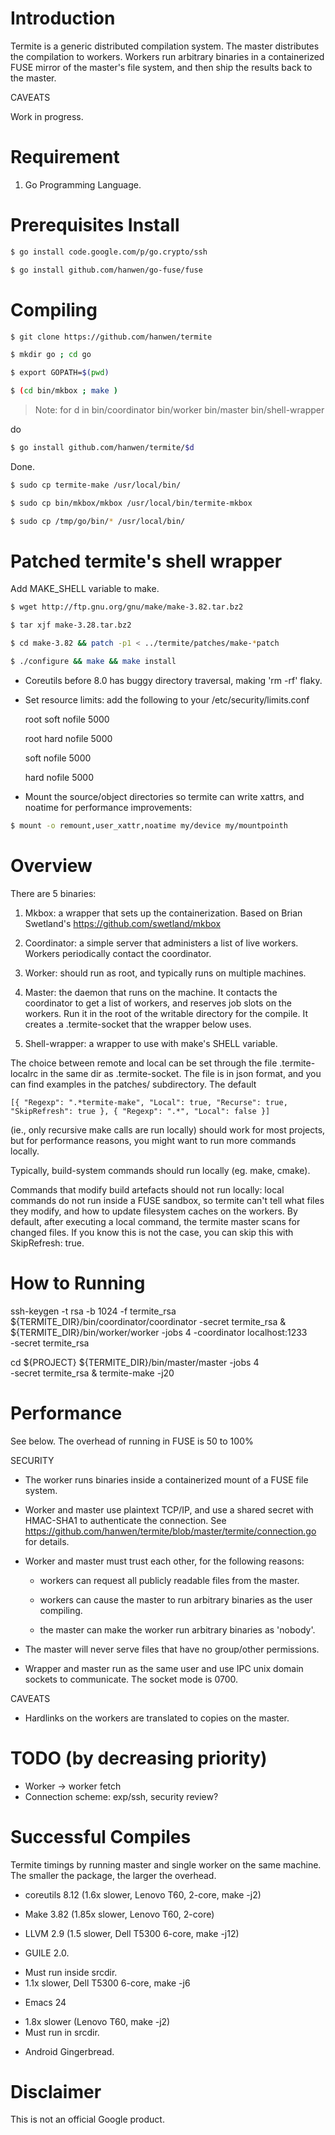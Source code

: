 # Introduction
Termite is a generic distributed compilation system. The master distributes the compilation to workers.  Workers run arbitrary binaries in a containerized FUSE mirror of the master's file system, and then ship the results back to the master.

CAVEATS

Work in progress.

# Requirement
1. Go Programming Language.

# Prerequisites Install
```bash
$ go install code.google.com/p/go.crypto/ssh
```

```bash
$ go install github.com/hanwen/go-fuse/fuse
```


# Compiling
```bash
$ git clone https://github.com/hanwen/termite
```

```bash
$ mkdir go ; cd go
```  

```bash
$ export GOPATH=$(pwd)
```  

```bash
$ (cd bin/mkbox ; make )
```    
> Note: for d in bin/coordinator bin/worker bin/master bin/shell-wrapper

do

```bash
$ go install github.com/hanwen/termite/$d
```     
 
Done.

```bash
$ sudo cp termite-make /usr/local/bin/
``` 

```bash
$ sudo cp bin/mkbox/mkbox /usr/local/bin/termite-mkbox
```   

```bash
$ sudo cp /tmp/go/bin/* /usr/local/bin/
```    
  
# Patched termite's shell wrapper
Add MAKE_SHELL variable to make.
```bash
$ wget http://ftp.gnu.org/gnu/make/make-3.82.tar.bz2
```

```bash
$ tar xjf make-3.28.tar.bz2
```  

```bash
$ cd make-3.82 && patch -p1 < ../termite/patches/make-*patch
```   

```bash
$ ./configure && make && make install
```  

* Coreutils before 8.0 has buggy directory traversal, making 'rm -rf' flaky.
* Set resource limits: add the following to your /etc/security/limits.conf

  root  soft    nofile       5000

  root  hard    nofile       5000

    soft    nofile       5000

    hard    nofile       5000

* Mount the source/object directories so termite can write xattrs, and
  noatime for performance improvements:

```bash
$ mount -o remount,user_xattr,noatime my/device my/mountpointh
``` 
  
# Overview

There are 5 binaries:

1. Mkbox: a wrapper that sets up the containerization. Based on Brian Swetland's
https://github.com/swetland/mkbox

2. Coordinator: a simple server that administers a list of live
workers.  Workers periodically contact the coordinator.

3. Worker: should run as root, and typically runs on multiple machines.

4. Master: the daemon that runs on the machine.  It contacts the
coordinator to get a list of workers, and reserves job slots on the
workers.  Run it in the root of the writable directory for the
compile.  It creates a .termite-socket that the wrapper below uses.

5. Shell-wrapper: a wrapper to use with make's SHELL variable.

The choice between remote and local can be set through the file
.termite-localrc in the same dir as .termite-socket.  The file is in
json format, and you can find examples in the patches/ subdirectory.
The default

``[{
    "Regexp": ".*termite-make",
    "Local": true,
    "Recurse": true,
    "SkipRefresh": true
  }, {
    "Regexp": ".*",
    "Local": false
  }]``
  

(ie., only recursive make calls are run locally) should work for most
projects, but for performance reasons, you might want to run more
commands locally.

Typically, build-system commands should run locally (eg. make, cmake).

Commands that modify build artefacts should not run locally: local
commands do not run inside a FUSE sandbox, so termite can't tell what
files they modify, and how to update filesystem caches on the workers.
By default, after executing a local command, the termite master scans
for changed files.  If you know this is not the case, you can skip
this with SkipRefresh: true.

# How to Running

  ssh-keygen -t rsa -b 1024 -f termite_rsa
  ${TERMITE_DIR}/bin/coordinator/coordinator -secret termite_rsa &
  ${TERMITE_DIR}/bin/worker/worker -jobs 4 -coordinator localhost:1233 \
    -secret termite_rsa

  cd ${PROJECT}
  ${TERMITE_DIR}/bin/master/master -jobs 4 \
    -secret termite_rsa &
  termite-make -j20


# Performance
See below.  The overhead of running in FUSE is 50 to 100%

SECURITY

* The worker runs binaries inside a containerized mount of a FUSE file
  system.

* Worker and master use plaintext TCP/IP, and use a shared secret with
  HMAC-SHA1 to authenticate the connection.  See
  https://github.com/hanwen/termite/blob/master/termite/connection.go
  for details.

* Worker and master must trust each other, for the following reasons:

  - workers can request all publicly readable files from the master.

  - workers can cause the master to run arbitrary binaries as the user
    compiling.

  - the master can make the worker run arbitrary binaries as 'nobody'.

* The master will never serve files that have no group/other
  permissions.

* Wrapper and master run as the same user and use IPC unix domain
  sockets to communicate.  The socket mode is 0700.

CAVEATS

* Hardlinks on the workers are translated to copies on the master.

# TODO (by decreasing priority)

* Worker -> worker fetch
* Connection scheme: exp/ssh, security review?


# Successful Compiles
Termite timings by running master and single worker on the same
machine.  The smaller the package, the larger the overhead.

* coreutils 8.12 (1.6x slower, Lenovo T60, 2-core, make -j2)

* Make 3.82 (1.85x slower, Lenovo T60, 2-core)

* LLVM 2.9 (1.5 slower, Dell T5300 6-core, make -j12)

* GUILE 2.0.
 - Must run inside srcdir.
 - 1.1x slower, Dell T5300 6-core, make -j6

* Emacs 24
 - 1.8x slower (Lenovo T60, make -j2)
 - Must run in srcdir.

* Android Gingerbread.


# Disclaimer
This is not an official Google product.

